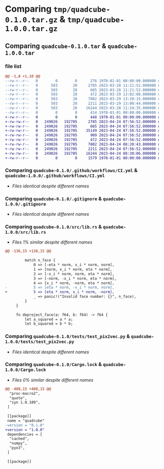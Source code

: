 # Comparing `tmp/quadcube-0.1.0.tar.gz` & `tmp/quadcube-1.0.0.tar.gz`

## Comparing `quadcube-0.1.0.tar` & `quadcube-1.0.0.tar`

### file list

```diff
@@ -1,8 +1,10 @@
--rw-r--r--   0        0        0      276 1970-01-01 00:00:00.000000 quadcube-0.1.0/Cargo.toml
--rw-r--r--   0      503       20     2785 2023-03-28 11:21:52.000000 quadcube-0.1.0/.github/workflows/CI.yml
--rw-r--r--   0      503       20      685 2023-03-28 11:21:52.000000 quadcube-0.1.0/.gitignore
--rw-r--r--   0      503       20      472 2023-03-29 13:02:00.000000 quadcube-0.1.0/pyproject.toml
--rw-r--r--   0      503       20     7802 2023-03-29 13:20:15.000000 quadcube-0.1.0/src/lib.rs
--rw-r--r--   0      503       20     2211 2023-03-29 13:00:44.000000 quadcube-0.1.0/tests/test_pix2vec.py
--rw-r--r--   0      503       20    16244 2023-03-28 11:24:35.000000 quadcube-0.1.0/Cargo.lock
--rw-r--r--   0        0        0      414 1970-01-01 00:00:00.000000 quadcube-0.1.0/PKG-INFO
+-rw-r--r--   0        0        0      448 1970-01-01 00:00:00.000000 quadcube-1.0.0/Cargo.toml
+-rw-rw-r--   0   249026   192705     2785 2023-04-24 07:56:52.000000 quadcube-1.0.0/.github/workflows/CI.yml
+-rw-rw-r--   0   249026   192705      685 2023-04-24 07:56:52.000000 quadcube-1.0.0/.gitignore
+-rw-rw-r--   0   249026   192705    35149 2023-04-24 07:56:52.000000 quadcube-1.0.0/LICENSE
+-rw-rw-r--   0   249026   192705      909 2023-04-24 07:56:52.000000 quadcube-1.0.0/README.md
+-rw-rw-r--   0   249026   192705      472 2023-04-24 07:56:52.000000 quadcube-1.0.0/pyproject.toml
+-rw-rw-r--   0   249026   192705     7802 2023-04-24 08:20:43.000000 quadcube-1.0.0/src/lib.rs
+-rw-rw-r--   0   249026   192705     2211 2023-04-24 07:56:52.000000 quadcube-1.0.0/tests/test_pix2vec.py
+-rw-rw-r--   0   249026   192705    16244 2023-04-24 08:30:06.000000 quadcube-1.0.0/Cargo.lock
+-rw-r--r--   0        0        0     1579 1970-01-01 00:00:00.000000 quadcube-1.0.0/PKG-INFO
```

### Comparing `quadcube-0.1.0/.github/workflows/CI.yml` & `quadcube-1.0.0/.github/workflows/CI.yml`

 * *Files identical despite different names*

### Comparing `quadcube-0.1.0/.gitignore` & `quadcube-1.0.0/.gitignore`

 * *Files identical despite different names*

### Comparing `quadcube-0.1.0/src/lib.rs` & `quadcube-1.0.0/src/lib.rs`

 * *Files 1% similar despite different names*

```diff
@@ -136,15 +136,15 @@
 
         match n_face {
             0 => [-eta * norm, x_i * norm, norm],
             1 => [norm, x_i * norm, eta * norm],
             2 => [-x_i * norm, norm, eta * norm],
             3 => [-norm, -x_i * norm, eta * norm],
             4 => [x_i * norm, -norm, eta * norm],
-            5 => [eta * norm, -x_i * norm, norm],
+            5 => [eta * norm, x_i * norm, -norm],
             _ => panic!("Invalid face number: {}", n_face),
         }
     }
 
     fn deproject_face(a: f64, b: f64) -> f64 {
         let a_squared = a * a;
         let b_squared = b * b;
```

### Comparing `quadcube-0.1.0/tests/test_pix2vec.py` & `quadcube-1.0.0/tests/test_pix2vec.py`

 * *Files identical despite different names*

### Comparing `quadcube-0.1.0/Cargo.lock` & `quadcube-1.0.0/Cargo.lock`

 * *Files 0% similar despite different names*

```diff
@@ -408,15 +408,15 @@
  "proc-macro2",
  "quote",
  "syn 1.0.109",
 ]
 
 [[package]]
 name = "quadcube"
-version = "0.1.0"
+version = "1.0.0"
 dependencies = [
  "cached",
  "numpy",
  "pyo3",
 ]
 
 [[package]]
```

